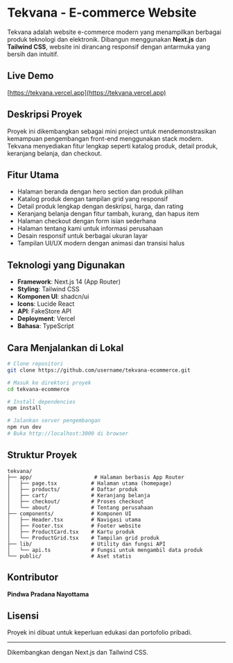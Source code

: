 # Tekvana - E-commerce Website

Tekvana adalah website e-commerce modern yang menampilkan berbagai produk teknologi dan elektronik. Dibangun menggunakan **Next.js** dan **Tailwind CSS**, website ini dirancang responsif dengan antarmuka yang bersih dan intuitif.

## Live Demo

[https://tekvana.vercel.app](https://tekvana.vercel.app)

## Deskripsi Proyek

Proyek ini dikembangkan sebagai mini project untuk mendemonstrasikan kemampuan pengembangan front-end menggunakan stack modern. Tekvana menyediakan fitur lengkap seperti katalog produk, detail produk, keranjang belanja, dan checkout.

## Fitur Utama

* Halaman beranda dengan hero section dan produk pilihan
* Katalog produk dengan tampilan grid yang responsif
* Detail produk lengkap dengan deskripsi, harga, dan rating
* Keranjang belanja dengan fitur tambah, kurang, dan hapus item
* Halaman checkout dengan form isian sederhana
* Halaman tentang kami untuk informasi perusahaan
* Desain responsif untuk berbagai ukuran layar
* Tampilan UI/UX modern dengan animasi dan transisi halus

## Teknologi yang Digunakan

* **Framework**: Next.js 14 (App Router)
* **Styling**: Tailwind CSS
* **Komponen UI**: shadcn/ui
* **Icons**: Lucide React
* **API**: FakeStore API
* **Deployment**: Vercel
* **Bahasa**: TypeScript

## Cara Menjalankan di Lokal

```bash
# Clone repositori
git clone https://github.com/username/tekvana-ecommerce.git

# Masuk ke direktori proyek
cd tekvana-ecommerce

# Install dependencies
npm install

# Jalankan server pengembangan
npm run dev
# Buka http://localhost:3000 di browser
```

## Struktur Proyek

```
tekvana/
├── app/                    # Halaman berbasis App Router
│   ├── page.tsx           # Halaman utama (homepage)
│   ├── products/          # Daftar produk
│   ├── cart/              # Keranjang belanja
│   ├── checkout/          # Proses checkout
│   └── about/             # Tentang perusahaan
├── components/            # Komponen UI
│   ├── Header.tsx         # Navigasi utama
│   ├── Footer.tsx         # Footer website
│   ├── ProductCard.tsx    # Kartu produk
│   └── ProductGrid.tsx    # Tampilan grid produk
├── lib/                   # Utility dan fungsi API
│   └── api.ts             # Fungsi untuk mengambil data produk
└── public/                # Aset statis
```

## Kontributor

**Pindwa Pradana Nayottama**

## Lisensi

Proyek ini dibuat untuk keperluan edukasi dan portofolio pribadi.

---

Dikembangkan dengan Next.js dan Tailwind CSS.
